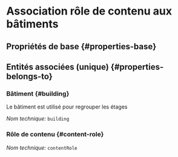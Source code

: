 # Association rôle de contenu aux bâtiments
<!--- THIS FILE IS GENERATED PLEASE DO NOT EDIT IT DIRECTLY --->



## Propriétés de base {#properties-base}



## Entités associées (unique) {#properties-belongs-to}

### Bâtiment {#building}

Le bâtiment est utilisé pour regrouper les étages

*Nom technique:* ```building```

### Rôle de contenu {#content-role}



*Nom technique:* ```contentRole```





